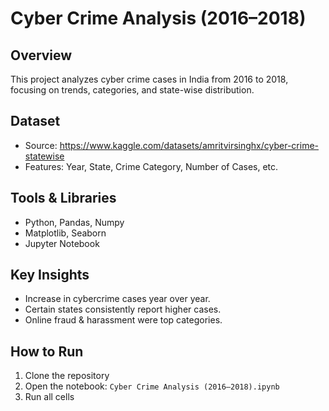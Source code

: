 # Cyber Crime Analysis (2016–2018)

## Overview
This project analyzes cyber crime cases in India from 2016 to 2018, focusing on trends, categories, and state-wise distribution.

## Dataset
- Source: https://www.kaggle.com/datasets/amritvirsinghx/cyber-crime-statewise
- Features: Year, State, Crime Category, Number of Cases, etc.

## Tools & Libraries
- Python, Pandas, Numpy
- Matplotlib, Seaborn
- Jupyter Notebook

## Key Insights
- Increase in cybercrime cases year over year.
- Certain states consistently report higher cases.
- Online fraud & harassment were top categories.

## How to Run
1. Clone the repository
2. Open the notebook: `Cyber Crime Analysis (2016–2018).ipynb`
3. Run all cells

